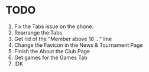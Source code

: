 # TODO

1. Fix the Tabs issue on the phone.
2. Rearrange the Tabs
3. Get rid of the "Member above 18 ..." line
4. Change the Favicon in the News & Tournament Page
5. Finish the About the Club Page
6. Get games for the Games Tab
7. IDK